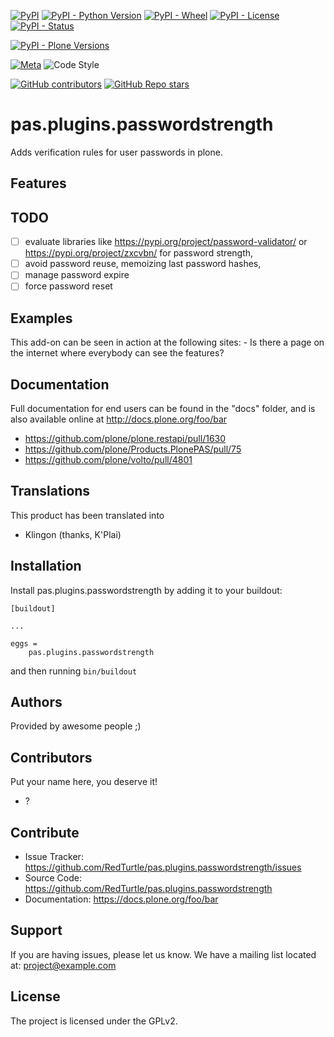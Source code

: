 [![PyPI](https://img.shields.io/pypi/v/pas.plugins.passwordstrength)](https://pypi.org/project/pas.plugins.passwordstrength/)
[![PyPI - Python Version](https://img.shields.io/pypi/pyversions/pas.plugins.passwordstrength)](https://pypi.org/project/pas.plugins.passwordstrength/)
[![PyPI - Wheel](https://img.shields.io/pypi/wheel/pas.plugins.passwordstrength)](https://pypi.org/project/pas.plugins.passwordstrength/)
[![PyPI - License](https://img.shields.io/pypi/l/pas.plugins.passwordstrength)](https://pypi.org/project/pas.plugins.passwordstrength/)
[![PyPI - Status](https://img.shields.io/pypi/status/pas.plugins.passwordstrength)](https://pypi.org/project/pas.plugins.passwordstrength/)


[![PyPI - Plone Versions](https://img.shields.io/pypi/frameworkversions/plone/pas.plugins.passwordstrength)](https://pypi.org/project/pas.plugins.passwordstrength/)

[![Meta](https://github.com/RedTurtle/pas.plugins.passwordstrength/actions/workflows/meta.yml/badge.svg)](https://github.com/RedTurtle/pas.plugins.passwordstrength/actions/workflows/meta.yml)
![Code Style](https://img.shields.io/badge/Code%20Style-Black-000000)

[![GitHub contributors](https://img.shields.io/github/contributors/RedTurtle/pas.plugins.passwordstrength)](https://github.com/RedTurtle/pas.plugins.passwordstrength)
[![GitHub Repo stars](https://img.shields.io/github/stars/RedTurtle/pas.plugins.passwordstrength?style=social)](https://github.com/RedTurtle/pas.plugins.passwordstrength)

# pas.plugins.passwordstrength

Adds verification rules for user passwords in plone.

## Features

## TODO

* [ ] evaluate libraries like <https://pypi.org/project/password-validator/>
      or <https://pypi.org/project/zxcvbn/> for password strength,
* [ ] avoid password reuse, memoizing last password hashes,
* [ ] manage password expire
* [ ] force password reset

## Examples

This add-on can be seen in action at the following sites: - Is there a
page on the internet where everybody can see the features?

## Documentation

Full documentation for end users can be found in the \"docs\" folder,
and is also available online at <http://docs.plone.org/foo/bar>

-   <https://github.com/plone/plone.restapi/pull/1630>
-   <https://github.com/plone/Products.PlonePAS/pull/75>
-   <https://github.com/plone/volto/pull/4801>

## Translations

This product has been translated into

-   Klingon (thanks, K\'Plai)

## Installation

Install pas.plugins.passwordstrength by adding it to your buildout:

    [buildout]

    ...

    eggs =
        pas.plugins.passwordstrength

and then running `bin/buildout`

## Authors

Provided by awesome people ;)

## Contributors

Put your name here, you deserve it!

-   ?

## Contribute

-   Issue Tracker:
    <https://github.com/RedTurtle/pas.plugins.passwordstrength/issues>
-   Source Code:
    <https://github.com/RedTurtle/pas.plugins.passwordstrength>
-   Documentation: <https://docs.plone.org/foo/bar>

## Support

If you are having issues, please let us know. We have a mailing list
located at: <project@example.com>

## License

The project is licensed under the GPLv2.
